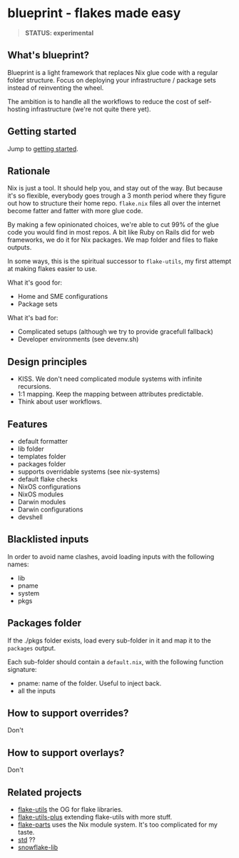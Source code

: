 # blueprint - flakes made easy

> **STATUS: experimental**

## What's blueprint?

Blueprint is a light framework that replaces Nix glue code with a regular folder structure. Focus on deploying your infrastructure / package sets instead of reinventing the wheel.

The ambition is to handle all the workflows to reduce the cost of self-hosting infrastructure (we're not quite there yet).

## Getting started

Jump to [getting started](docs/getting-started.md).

## Rationale

Nix is just a tool. It should help you, and stay out of the way. But because
it's so flexible, everybody goes trough a 3 month period where they figure out
how to structure their home repo. `flake.nix` files all over the internet
become fatter and fatter with more glue code.

By making a few opinionated choices, we're able to cut 99% of the glue code
you would find in most repos. A bit like Ruby on Rails did for web frameworks,
we do it for Nix packages. We map folder and files to flake outputs.

In some ways, this is the spiritual successor to `flake-utils`, my first
attempt at making flakes easier to use.

What it's good for:
* Home and SME configurations
* Package sets

What it's bad for:
* Complicated setups (although we try to provide gracefull fallback)
* Developer environments (see devenv.sh)

## Design principles

* KISS. We don't need complicated module systems with infinite recursions.
* 1:1 mapping. Keep the mapping between attributes predictable.
* Think about user workflows.

## Features

* default formatter
* lib folder
* templates folder
* packages folder
* supports overridable systems (see nix-systems)
* default flake checks
* NixOS configurations
* NixOS modules
* Darwin modules
* Darwin configurations
* devshell

## Blacklisted inputs

In order to avoid name clashes, avoid loading inputs with the following names:
* lib
* pname
* system
* pkgs

## Packages folder

If the ./pkgs folder exists, load every sub-folder in it and map it to the `packages` output.

Each sub-folder should contain a `default.nix`, with the following function
signature:

* pname: name of the folder. Useful to inject back.
* all the inputs

## How to support overrides?

Don't

## How to support overlays?

Don't


## Related projects

* [flake-utils](https://github.com/numtide/flake-utils) the OG for flake libraries.
* [flake-utils-plus]() extending flake-utils with more stuff.
* [flake-parts](https://flake.parts) uses the Nix module system. It's too complicated for my taste.
* [std]() ??
* [snowflake-lib](TODO)

